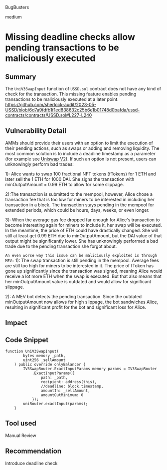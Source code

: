 BugBusters

medium

# Missing deadline checks allow pending transactions to be maliciously executed

## Summary

The `UniV3SwapInput` function of `USSD.sol` contract does not have any kind of check for the transaction. This missing feature enables pending transactions to be maliciously executed at a later point.
https://github.com/sherlock-audit/2023-05-USSD/blob/6d7a9fdfb1f1ed838632c25b6e1b01748d0bafda/ussd-contracts/contracts/USSD.sol#L227-L240

## Vulnerability Detail
AMMs should provide their users with an option to limit the execution of their pending actions, such as swaps or adding and removing liquidity. The most common solution is to include a deadline timestamp as a parameter (for example see [Uniswap V2](https://github.com/Uniswap/v2-periphery/blob/0335e8f7e1bd1e8d8329fd300aea2ef2f36dd19f/contracts/UniswapV2Router02.sol#L229)). If such an option is not present, users can unknowingly perform bad trades:

1): Alice wants to swap 100 fractional NFT tokens (fTokens) for 1 ETH and later sell the 1 ETH for 1000 DAI. She signs the transaction with minOutputAmount = 0.99 ETH to allow for some slippage.

2):The transaction is submitted to the mempool, however, Alice chose a transaction fee that is too low for miners to be interested in including her transaction in a block. The transaction stays pending in the mempool for extended periods, which could be hours, days, weeks, or even longer.

3): When the average gas fee dropped far enough for Alice's transaction to become interesting again for miners to include it, her swap will be executed. In the meantime, the price of ETH could have drastically changed. She will still at least get 0.99 ETH due to minOutputAmount, but the DAI value of that output might be significantly lower. She has unknowingly performed a bad trade due to the pending transaction she forgot about.

`An even worse way this issue can be maliciously exploited is through MEV:`
1): The swap transaction is still pending in the mempool. Average fees are still too high for miners to be interested in it. The price of fToken has gone up significantly since the transaction was signed, meaning Alice would receive a lot more ETH when the swap is executed. But that also means that her minOutputAmount value is outdated and would allow for significant slippage.

2): A MEV bot detects the pending transaction. Since the outdated minOutputAmount now allows for high slippage, the bot sandwiches Alice, resulting in significant profit for the bot and significant loss for Alice.

## Impact

## Code Snippet
```Solidity
function UniV3SwapInput(
        bytes memory _path,
        uint256 _sellAmount
    ) public override onlyBalancer {
        IV3SwapRouter.ExactInputParams memory params = IV3SwapRouter
            .ExactInputParams({
                path: _path,
                recipient: address(this),
                //deadline: block.timestamp, 
                amountIn: _sellAmount,
                amountOutMinimum: 0
            });
        uniRouter.exactInput(params);
    }
```


## Tool used

Manual Review

## Recommendation
Introduce deadline check